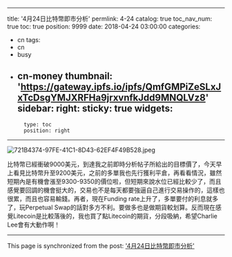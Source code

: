 
---
title: '4月24日比特幣即市分析'
permlink: 4-24
catalog: true
toc_nav_num: true
toc: true
position: 9999
date: 2018-04-24 03:00:00
categories:
- cn
tags:
- cn
- busy
- cn-money
thumbnail: 'https://gateway.ipfs.io/ipfs/QmfGMPiZeSLxJxTcDsgYMJXRFHa9jrxvnfkJdd9MNQLVz8'
sidebar:
    right:
        sticky: true
widgets:
    -
        type: toc
        position: right
---





![721B4374-97FE-41C1-8D43-62EF4F49B528.jpeg](https://gateway.ipfs.io/ipfs/QmfGMPiZeSLxJxTcDsgYMJXRFHa9jrxvnfkJdd9MNQLVz8)

比特幣已經衝破9000美元，到達我之前即時分析帖子所給出的目標價了，今天早上看見比特幣升至9200美元，之前的多單我也先行獲利平倉，再看看情況，雖然短期內是有機會漲至9300-9350的價位啦，但短期來說水位已經比較少了，而且感覺要回調的機會挺大的，交易也不是每天都要強逼自己進行交易操作的，這樣也很累，而且也容易輸錢。再者，現在Funding rate上升了，多單要付的利息就多了，玩Perpetual Swap的話對多方不利。要做多也是做期貨較划算。反而現在感覺Litecoin是比較落後的，我也買了點Litecoin的期貨，分段吸納，希望Charlie Lee會有大動作啊！

- - -

This page is synchronized from the post: ['4月24日比特幣即市分析'](https://steemit.com/@htliao/4-24)
